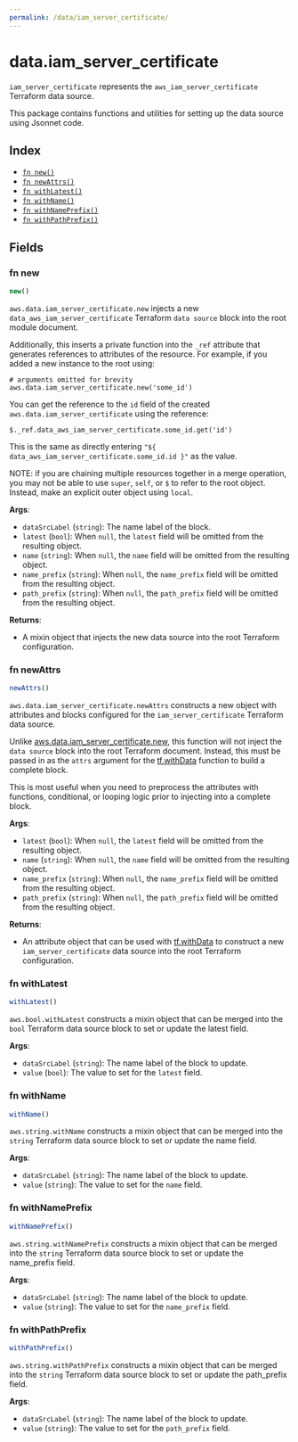 ```yaml
---
permalink: /data/iam_server_certificate/
---
```


# data.iam_server_certificate

`iam_server_certificate` represents the `aws_iam_server_certificate` Terraform data source.



This package contains functions and utilities for setting up the data source using Jsonnet code.


## Index

* [`fn new()`](#fn-new)
* [`fn newAttrs()`](#fn-newattrs)
* [`fn withLatest()`](#fn-withlatest)
* [`fn withName()`](#fn-withname)
* [`fn withNamePrefix()`](#fn-withnameprefix)
* [`fn withPathPrefix()`](#fn-withpathprefix)

## Fields

### fn new

```ts
new()
```


`aws.data.iam_server_certificate.new` injects a new `data_aws_iam_server_certificate` Terraform `data source`
block into the root module document.

Additionally, this inserts a private function into the `_ref` attribute that generates references to attributes of the
resource. For example, if you added a new instance to the root using:

    # arguments omitted for brevity
    aws.data.iam_server_certificate.new('some_id')

You can get the reference to the `id` field of the created `aws.data.iam_server_certificate` using the reference:

    $._ref.data_aws_iam_server_certificate.some_id.get('id')

This is the same as directly entering `"${ data_aws_iam_server_certificate.some_id.id }"` as the value.

NOTE: if you are chaining multiple resources together in a merge operation, you may not be able to use `super`, `self`,
or `$` to refer to the root object. Instead, make an explicit outer object using `local`.

**Args**:
  - `dataSrcLabel` (`string`): The name label of the block.
  - `latest` (`bool`):  When `null`, the `latest` field will be omitted from the resulting object.
  - `name` (`string`):  When `null`, the `name` field will be omitted from the resulting object.
  - `name_prefix` (`string`):  When `null`, the `name_prefix` field will be omitted from the resulting object.
  - `path_prefix` (`string`):  When `null`, the `path_prefix` field will be omitted from the resulting object.

**Returns**:
- A mixin object that injects the new data source into the root Terraform configuration.


### fn newAttrs

```ts
newAttrs()
```


`aws.data.iam_server_certificate.newAttrs` constructs a new object with attributes and blocks configured for the `iam_server_certificate`
Terraform data source.

Unlike [aws.data.iam_server_certificate.new](#fn-iam_server_certificatenew), this function will not inject the `data source`
block into the root Terraform document. Instead, this must be passed in as the `attrs` argument for the
[tf.withData](https://github.com/tf-libsonnet/core/tree/main/docs#fn-withdata) function to build a complete block.

This is most useful when you need to preprocess the attributes with functions, conditional, or looping logic prior to
injecting into a complete block.

**Args**:
  - `latest` (`bool`):  When `null`, the `latest` field will be omitted from the resulting object.
  - `name` (`string`):  When `null`, the `name` field will be omitted from the resulting object.
  - `name_prefix` (`string`):  When `null`, the `name_prefix` field will be omitted from the resulting object.
  - `path_prefix` (`string`):  When `null`, the `path_prefix` field will be omitted from the resulting object.

**Returns**:
  - An attribute object that can be used with [tf.withData](https://github.com/tf-libsonnet/core/tree/main/docs#fn-withdata) to construct a new `iam_server_certificate` data source into the root Terraform configuration.


### fn withLatest

```ts
withLatest()
```

`aws.bool.withLatest` constructs a mixin object that can be merged into the `bool`
Terraform data source block to set or update the latest field.



**Args**:
  - `dataSrcLabel` (`string`): The name label of the block to update.
  - `value` (`bool`): The value to set for the `latest` field.


### fn withName

```ts
withName()
```

`aws.string.withName` constructs a mixin object that can be merged into the `string`
Terraform data source block to set or update the name field.



**Args**:
  - `dataSrcLabel` (`string`): The name label of the block to update.
  - `value` (`string`): The value to set for the `name` field.


### fn withNamePrefix

```ts
withNamePrefix()
```

`aws.string.withNamePrefix` constructs a mixin object that can be merged into the `string`
Terraform data source block to set or update the name_prefix field.



**Args**:
  - `dataSrcLabel` (`string`): The name label of the block to update.
  - `value` (`string`): The value to set for the `name_prefix` field.


### fn withPathPrefix

```ts
withPathPrefix()
```

`aws.string.withPathPrefix` constructs a mixin object that can be merged into the `string`
Terraform data source block to set or update the path_prefix field.



**Args**:
  - `dataSrcLabel` (`string`): The name label of the block to update.
  - `value` (`string`): The value to set for the `path_prefix` field.
